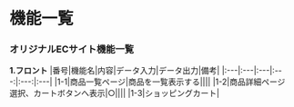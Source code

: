 # 機能一覧
### オリジナルECサイト機能一覧
**1.フロント**
|番号|機能名|内容|データ入力|データ出力|備考|
|:---|:---|:---|:---:|:---:|:---|
|1-1|商品一覧ページ|商品を一覧表示する||||
|1-2|商品詳細ページ<br>選択、カートボタンへ表示|○||||
|1-3|ショッピングカート|
